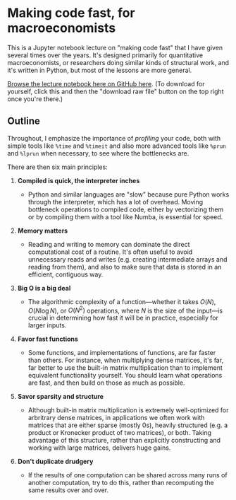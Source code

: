 # Making code fast, for macroeconomists
This is a Jupyter notebook lecture on "making code fast" that I have given several times over the years. It's designed primarily for quantitative macroeconomists, or researchers doing similar kinds of structural work, and it's written in Python, but most of the lessons are more general.

[Browse the lecture notebook here on GitHub here](https://github.com/mrognlie/fast-code-macro/blob/main/making_macro_code_fast.ipynb). (To download for yourself, click this and then the "download raw file" button on the top right once you're there.)

## Outline
Throughout, I emphasize the importance of *profiling* your code, both with simple tools like `%time` and `%timeit` and also more advanced tools like `%prun` and `%lprun` when necessary, to see where the bottlenecks are.

There are then six main principles:

1. **Compiled is quick, the interpreter inches**
    * Python and similar languages are "slow" because pure Python works through the interpreter, which has a lot of overhead. Moving bottleneck operations to compiled code, either by vectorizing them or by compiling them with a tool like Numba, is essential for speed.

2. **Memory matters**
    * Reading and writing to memory can dominate the direct computational cost of a routine. It's often useful to avoid unnecessary reads and writes (e.g. creating intermediate arrays and reading from them), and also to make sure that data is stored in an efficient, contiguous way.
  
3. **Big O is a big deal**
   * The algorithmic complexity of a function—whether it takes $O(N)$, $O(N \log N)$, or $O(N^2)$ operations, where $N$ is the size of the input—is crucial in determining how fast it will be in practice, especially for larger inputs.

4. **Favor fast functions**
   * Some functions, and implementations of functions, are far faster than others. For instance, when multiplying dense matrices, it's far, far better to use the built-in matrix multiplication than to implement equivalent functionality yourself. You should learn what operations are fast, and then build on those as much as possible.

5. **Savor sparsity and structure**
   * Although built-in matrix multiplication is extremely well-optimized for arbritrary dense matrices, in applications we often work with matrices that are either sparse (mostly 0s), heavily structured (e.g. a product or Kronecker product of two matrices), or both. Taking advantage of this structure, rather than explicitly constructing and working with large matrices, delivers huge gains.

6. **Don't duplicate drudgery**
   * If the results of one computation can be shared across many runs of another computation, try to do this, rather than recomputing the same results over and over.
